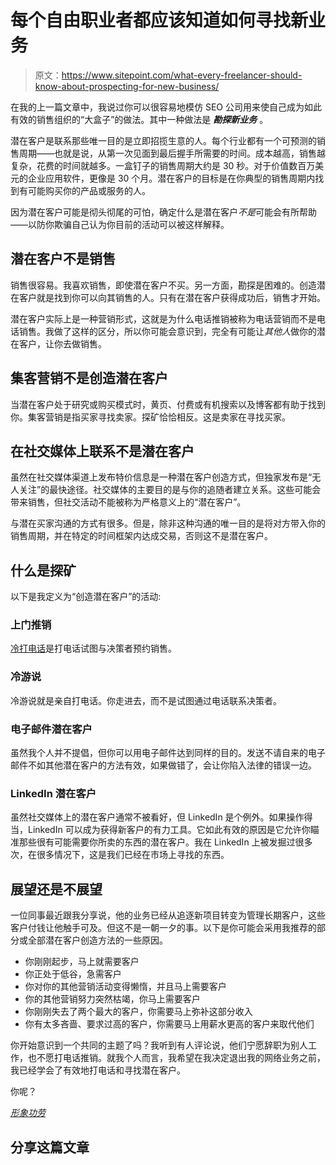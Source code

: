 # 每个自由职业者都应该知道如何寻找新业务

> 原文：<https://www.sitepoint.com/what-every-freelancer-should-know-about-prospecting-for-new-business/>

在我的上一篇文章中，我说过你可以很容易地模仿 SEO 公司用来使自己成为如此有效的销售组织的“大盒子”的做法。其中一种做法是 ***勘探新业务*** 。

潜在客户是联系那些唯一目的是立即招揽生意的人。每个行业都有一个可预测的销售周期——也就是说，从第一次见面到最后握手所需要的时间。成本越高，销售越复杂，花费的时间就越多。一盒钉子的销售周期大约是 30 秒。对于价值数百万美元的企业应用软件，更像是 30 个月。潜在客户的目标是在你典型的销售周期内找到有可能购买你的产品或服务的人。

因为潜在客户可能是彻头彻尾的可怕，确定什么是潜在客户*不是*可能会有所帮助——以防你欺骗自己认为你目前的活动可以被这样解释。

## 潜在客户不是销售

销售很容易。我喜欢销售，即使潜在客户不买。另一方面，勘探是困难的。创造潜在客户就是找到你可以向其销售的人。只有在潜在客户获得成功后，销售才开始。

潜在客户实际上是一种营销形式，这就是为什么电话推销被称为电话营销而不是电话销售。我做了这样的区分，所以你可能会意识到，完全有可能让*其他人*做你的潜在客户，让你去做销售。

## 集客营销不是创造潜在客户

当潜在客户处于研究或购买模式时，黄页、付费或有机搜索以及博客都有助于找到你。集客营销是指买家寻找卖家。探矿恰恰相反。这是卖家在寻找买家。

## 在社交媒体上联系不是潜在客户

虽然在社交媒体渠道上发布特价信息是一种潜在客户创造方式，但独家发布是“无人关注”的最快途径。社交媒体的主要目的是与你的追随者建立关系。这些可能会带来销售，但社交活动不能被称为严格意义上的“潜在客户”。

与潜在买家沟通的方式有很多。但是，除非这种沟通的唯一目的是将对方带入你的销售周期，并在特定的时间框架内达成交易，否则这不是潜在客户。

## 什么是探矿

以下是我定义为“创造潜在客户”的活动:

### 上门推销

[冷打电话](http://www.johntabita.com/cold-calling-work/ "Cold-Calling: Does it Work? | Small Business Marketing Sucks")是打电话试图与决策者预约销售。

### 冷游说

冷游说就是亲自打电话。你走进去，而不是试图通过电话联系决策者。

### 电子邮件潜在客户

虽然我个人并不提倡，但你可以用电子邮件达到同样的目的。发送不请自来的电子邮件不如其他潜在客户的方法有效，如果做错了，会让你陷入法律的错误一边。

### LinkedIn 潜在客户

虽然社交媒体上的潜在客户通常不被看好，但 LinkedIn 是个例外。如果操作得当，LinkedIn 可以成为获得新客户的有力工具。它如此有效的原因是它允许你瞄准那些很有可能需要你所卖的东西的潜在客户。我在 LinkedIn 上被发掘过很多次，在很多情况下，这是我们已经在市场上寻找的东西。

## 展望还是不展望

一位同事最近跟我分享说，他的业务已经从追逐新项目转变为管理长期客户，这些客户付钱让他触手可及。但这不是一朝一夕的事。以下是你可能会采用我推荐的部分或全部潜在客户创造方法的一些原因。

*   你刚刚起步，马上就需要客户
*   你正处于低谷，急需客户
*   你对你的其他营销活动变得懒惰，并且马上需要客户
*   你的其他营销努力突然枯竭，你马上需要客户
*   你刚刚失去了两个最大的客户，你需要马上弥补这部分收入
*   你有太多吝啬、要求过高的客户，你需要马上用薪水更高的客户来取代他们

你开始意识到一个共同的主题了吗？我听到有人评论说，他们宁愿辞职为别人工作，也不愿打电话推销。就我个人而言，我希望在我决定退出我的网络业务之前，我已经学会了有效地打电话和寻找潜在客户。

你呢？

*[形象功劳](http://www.sxc.hu/profile/ricohman)*

## 分享这篇文章